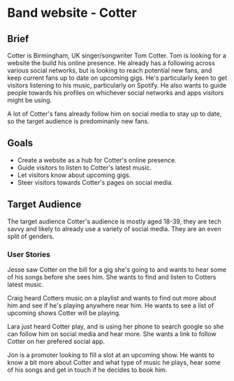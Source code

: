 # Band website - Cotter

## Brief

Cotter is Birmingham, UK singer/songwriter Tom Cotter. Tom is looking for a website the build his online presence. He already has a following across various social networks, but is looking to reach potential new fans, and keep current fans up to date on upcoming gigs. He's particularly keen to get visitors listening to his music, particularly on Spotify. He also wants to guide people towards his profiles on whichever social networks and apps visitors might be using.

A lot of Cotter's fans already follow him on social media to stay up to date, so the target audience is predominanly new fans.

## Goals

+ Create a website as a hub for Cotter's online presence.
+ Guide visitors to listen to Cotter's latest music.
+ Let visitors know about upcoming gigs.
+ Steer visitors towards Cotter's pages on social media.

## Target Audience

The target audience Cotter's audience is mostly aged 18-39, they are tech savvy and likely to already use a variety of social media. They are an even split of genders.

### User Stories

Jesse saw Cotter on the bill for a gig she's going to and wants to hear some of his songs before she sees him. She wants to find and listen to Cotters latest music.

Craig heard Cotters music on a playlist and wants to find out more about him and see if he's playing anywhere near him. He wants to see a list of upcoming shows Cotter will be playing.

Lara just heard Cotter play, and is using her phone to search google so she can follow him on social media and hear more. She wants a link to follow Cotter on her prefered social app.

Jon is a promoter looking to fill a slot at an upcoming show. He wants to know a bit more about Cotter and what type of music he plays, hear some of his songs and get in touch if he decides to book him.